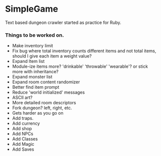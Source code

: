 # SimpleGame
Text based dungeon crawler started as practice for Ruby.


### Things to be worked on.
- Make inventory limit
- Fix bug where total inventory counts different items and not total items, should I give each item a weight value?
- Expand Item list
- Module-ize items more? 'drinkable' 'throwable' 'wearable'? or stick more with inheritance?
- Expand monster list
- Expand room content randomizer
- Better find item prompt
- Reduce 'world initialized' messages
- ASCII art?
- More detailed room descriptors
- Fork dungeon? left, right, etc.
- Gets harder as you go on
- Add traps.
- Add currency
- Add shop
- Add NPCs 
- Add Classes
- Add Magic
- Add Saves
